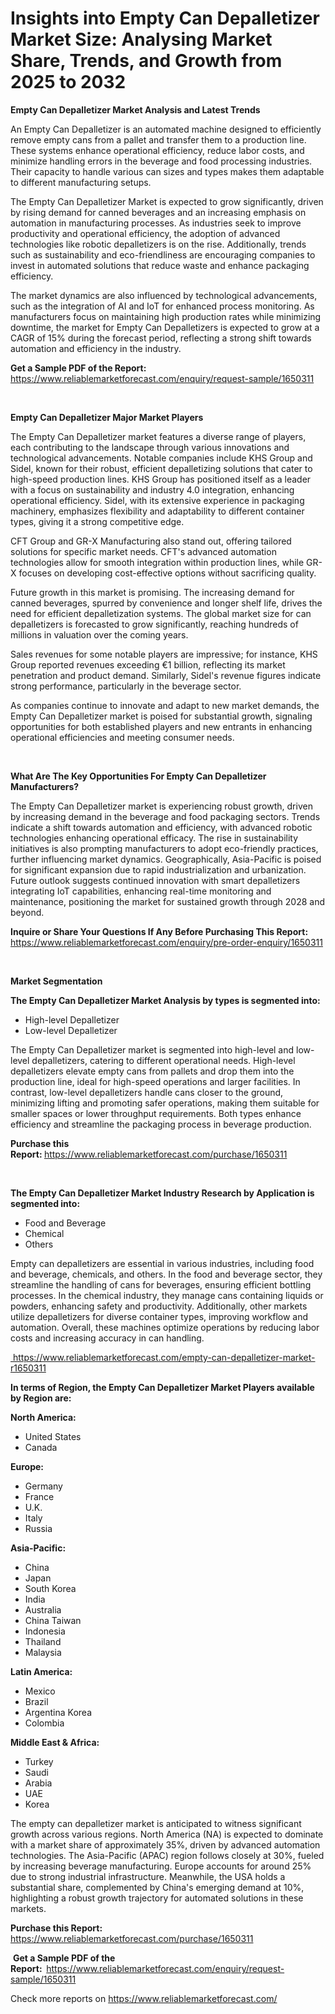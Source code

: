 <p><h1>Insights into Empty Can Depalletizer Market Size: Analysing Market Share, Trends, and Growth from 2025 to 2032</h1></p><p><strong>Empty Can Depalletizer Market Analysis and Latest Trends</strong></p>
<p><p>An Empty Can Depalletizer is an automated machine designed to efficiently remove empty cans from a pallet and transfer them to a production line. These systems enhance operational efficiency, reduce labor costs, and minimize handling errors in the beverage and food processing industries. Their capacity to handle various can sizes and types makes them adaptable to different manufacturing setups.</p><p>The Empty Can Depalletizer Market is expected to grow significantly, driven by rising demand for canned beverages and an increasing emphasis on automation in manufacturing processes. As industries seek to improve productivity and operational efficiency, the adoption of advanced technologies like robotic depalletizers is on the rise. Additionally, trends such as sustainability and eco-friendliness are encouraging companies to invest in automated solutions that reduce waste and enhance packaging efficiency.</p><p>The market dynamics are also influenced by technological advancements, such as the integration of AI and IoT for enhanced process monitoring. As manufacturers focus on maintaining high production rates while minimizing downtime, the market for Empty Can Depalletizers is expected to grow at a CAGR of 15% during the forecast period, reflecting a strong shift towards automation and efficiency in the industry.</p></p>
<p><strong>Get a Sample PDF of the Report:&nbsp;</strong> <a href="https://www.reliablemarketforecast.com/enquiry/request-sample/1650311?utm_campaign=3282&utm_medium=2&utm_source=Github&utm_content=ia&utm_term=08042025&utm_id=empty-can-depalletizer">https://www.reliablemarketforecast.com/enquiry/request-sample/1650311</a></p>
<p>&nbsp;</p>
<p><strong>Empty Can Depalletizer Major Market Players</strong></p>
<p><p>The Empty Can Depalletizer market features a diverse range of players, each contributing to the landscape through various innovations and technological advancements. Notable companies include KHS Group and Sidel, known for their robust, efficient depalletizing solutions that cater to high-speed production lines. KHS Group has positioned itself as a leader with a focus on sustainability and industry 4.0 integration, enhancing operational efficiency. Sidel, with its extensive experience in packaging machinery, emphasizes flexibility and adaptability to different container types, giving it a strong competitive edge.</p><p>CFT Group and GR-X Manufacturing also stand out, offering tailored solutions for specific market needs. CFT's advanced automation technologies allow for smooth integration within production lines, while GR-X focuses on developing cost-effective options without sacrificing quality. </p><p>Future growth in this market is promising. The increasing demand for canned beverages, spurred by convenience and longer shelf life, drives the need for efficient depalletization systems. The global market size for can depalletizers is forecasted to grow significantly, reaching hundreds of millions in valuation over the coming years. </p><p>Sales revenues for some notable players are impressive; for instance, KHS Group reported revenues exceeding €1 billion, reflecting its market penetration and product demand. Similarly, Sidel's revenue figures indicate strong performance, particularly in the beverage sector.</p><p>As companies continue to innovate and adapt to new market demands, the Empty Can Depalletizer market is poised for substantial growth, signaling opportunities for both established players and new entrants in enhancing operational efficiencies and meeting consumer needs.</p></p>
<p>&nbsp;</p>
<p><strong>What Are The Key Opportunities For Empty Can Depalletizer Manufacturers?</strong></p>
<p><p>The Empty Can Depalletizer market is experiencing robust growth, driven by increasing demand in the beverage and food packaging sectors. Trends indicate a shift towards automation and efficiency, with advanced robotic technologies enhancing operational efficacy. The rise in sustainability initiatives is also prompting manufacturers to adopt eco-friendly practices, further influencing market dynamics. Geographically, Asia-Pacific is poised for significant expansion due to rapid industrialization and urbanization. Future outlook suggests continued innovation with smart depalletizers integrating IoT capabilities, enhancing real-time monitoring and maintenance, positioning the market for sustained growth through 2028 and beyond.</p></p>
<p><strong>Inquire or Share Your Questions If Any Before Purchasing This Report:</strong> <a href="https://www.reliablemarketforecast.com/enquiry/pre-order-enquiry/1650311?utm_campaign=3282&utm_medium=2&utm_source=Github&utm_content=ia&utm_term=08042025&utm_id=empty-can-depalletizer">https://www.reliablemarketforecast.com/enquiry/pre-order-enquiry/1650311</a></p>
<p>&nbsp;</p>
<p><strong>Market Segmentation</strong></p>
<p><strong>The Empty Can Depalletizer Market Analysis by types is segmented into:</strong></p>
<p><ul><li>High-level Depalletizer</li><li>Low-level Depalletizer</li></ul></p>
<p><p>The Empty Can Depalletizer market is segmented into high-level and low-level depalletizers, catering to different operational needs. High-level depalletizers elevate empty cans from pallets and drop them into the production line, ideal for high-speed operations and larger facilities. In contrast, low-level depalletizers handle cans closer to the ground, minimizing lifting and promoting safer operations, making them suitable for smaller spaces or lower throughput requirements. Both types enhance efficiency and streamline the packaging process in beverage production.</p></p>
<p><strong>Purchase this Report:&nbsp;</strong><a href="https://www.reliablemarketforecast.com/purchase/1650311?utm_campaign=3282&utm_medium=2&utm_source=Github&utm_content=ia&utm_term=08042025&utm_id=empty-can-depalletizer">https://www.reliablemarketforecast.com/purchase/1650311</a></p>
<p>&nbsp;</p>
<p><strong>The Empty Can Depalletizer Market Industry Research by Application is segmented into:</strong></p>
<p><ul><li>Food and Beverage</li><li>Chemical</li><li>Others</li></ul></p>
<p><p>Empty can depalletizers are essential in various industries, including food and beverage, chemicals, and others. In the food and beverage sector, they streamline the handling of cans for beverages, ensuring efficient bottling processes. In the chemical industry, they manage cans containing liquids or powders, enhancing safety and productivity. Additionally, other markets utilize depalletizers for diverse container types, improving workflow and automation. Overall, these machines optimize operations by reducing labor costs and increasing accuracy in can handling.</p></p>
<p><a href="https://www.reliablemarketforecast.com/empty-can-depalletizer-market-r1650311?utm_campaign=3282&utm_medium=2&utm_source=Github&utm_content=ia&utm_term=08042025&utm_id=empty-can-depalletizer">&nbsp;https://www.reliablemarketforecast.com/empty-can-depalletizer-market-r1650311</a></p>
<p><strong>In terms of Region, the Empty Can Depalletizer Market Players available by Region are:</strong></p>
<p>
    <p> <strong> North America: </strong>
        <ul>
            <li>United States</li>
            <li>Canada</li>
        </ul>
        </p> 
    <p> <strong> Europe: </strong>
        <ul>
            <li>Germany</li>
            <li>France</li>
            <li>U.K.</li>
            <li>Italy</li>
            <li>Russia</li>
        </ul>
        </p> 
    <p> <strong> Asia-Pacific: </strong>
        <ul>
            <li>China</li>
            <li>Japan</li>
            <li>South Korea</li>
            <li>India</li>
            <li>Australia</li>
            <li>China Taiwan</li>
            <li>Indonesia</li>
            <li>Thailand</li>
            <li>Malaysia</li>
        </ul>
        </p> 
    <p> <strong> Latin America: </strong>
        <ul>
            <li>Mexico</li>
            <li>Brazil</li>
            <li>Argentina Korea</li>
            <li>Colombia</li>
        </ul>
        </p> 
    <p> <strong> Middle East & Africa: </strong>
        <ul>
            <li>Turkey</li>
            <li>Saudi</li>
            <li>Arabia</li>
            <li>UAE</li>
            <li>Korea</li>
        </ul>
    </p>
    </p>
<p><p>The empty can depalletizer market is anticipated to witness significant growth across various regions. North America (NA) is expected to dominate with a market share of approximately 35%, driven by advanced automation technologies. The Asia-Pacific (APAC) region follows closely at 30%, fueled by increasing beverage manufacturing. Europe accounts for around 25% due to strong industrial infrastructure. Meanwhile, the USA holds a substantial share, complemented by China's emerging demand at 10%, highlighting a robust growth trajectory for automated solutions in these markets.</p></p>
<p><strong>Purchase this Report: </strong><a href="https://www.reliablemarketforecast.com/purchase/1650311?utm_campaign=3282&utm_medium=2&utm_source=Github&utm_content=ia&utm_term=08042025&utm_id=empty-can-depalletizer">https://www.reliablemarketforecast.com/purchase/1650311</a></p>
<p>&nbsp;<strong>Get a Sample PDF of the Report:&nbsp;&nbsp;</strong><a href="https://www.reliablemarketforecast.com/enquiry/request-sample/1650311?utm_campaign=3282&utm_medium=2&utm_source=Github&utm_content=ia&utm_term=08042025&utm_id=empty-can-depalletizer">https://www.reliablemarketforecast.com/enquiry/request-sample/1650311</a></p>
<p><strong></strong></p>
<p>Check more reports on <a href="https://www.reliablemarketforecast.com/?utm_campaign=3282&utm_medium=2&utm_source=Github&utm_content=ia&utm_term=08042025&utm_id=empty-can-depalletizer">https://www.reliablemarketforecast.com/</a></p>